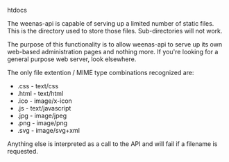 htdocs

The weenas-api is capable of serving up a limited number of static files.
This is the directory used to store those files. Sub-directories will not work.

The purpose of this functionality is to allow weenas-api to serve up its own
web-based administration pages and nothing more. If you're looking for a
general purpose web server, look elsewhere.

The only file extention / MIME type combinations recognized are:

* .css - text/css
* .html - text/html
* .ico - image/x-icon
* .js - text/javascript
* .jpg - image/jpeg
* .png - image/png
* .svg - image/svg+xml

Anything else is interpreted as a call to the API and will fail if a filename
is requested.
